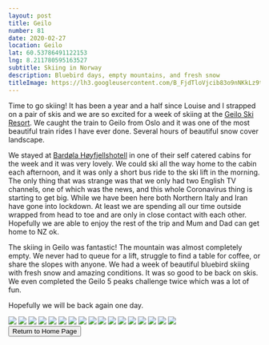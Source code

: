 ```yaml
---
layout: post
title: Geilo
number: 81
date: 2020-02-27
location: Geilo
lat: 60.53786491122153
lng: 8.211780595163527
subtitle: Skiing in Norway
description: Bluebird days, empty mountains, and fresh snow
titleImage: https://lh3.googleusercontent.com/B_FjdTloVjcib83o9nNKkLz9tzY3mRG_RQ5fzpqv1tpxBaLnrd0xcBIN3IuskwaPzsIEYGsqcsdOJgqNCpxzC60z1LyYKLHJxRvQa9ZtmCGUWwn1APvUtvpRIw9Pow4y_b3pQmQ08nU=w2400
---
```


Time to go skiing! It has been a year and a half since Louise and I strapped on a pair of skis and we are so excited for a week of skiing at the <a target="_blank" href="https://slaattaskisenter.no/en/">Geilo Ski Resort</a>. 
We caught the train to Geilo from Oslo and it was one of the most beautiful train rides I have ever done. Several hours of beautiful snow cover landscape. 

We stayed at <a target="_blank" href="https://bardola.no/en/">Bardøla Høyfjellshotell</a> in one of their self catered cabins for the week and it was very lovely. We could ski all the way home to the cabin each afternoon, and it was only a short bus ride to the ski lift in the morning. 
The only thing that was strange was that we only had two English TV channels, one of which was the news, and this whole Coronavirus thing is starting to get big. While we have been here both Northern Italy and Iran have gone into lockdown. At least we are spending all our time outside wrapped from head to toe and are only in close contact with each other. Hopefully we are able to enjoy the rest of the trip and Mum and Dad can get home to NZ ok. 

The skiing in Geilo was fantastic! The mountain was almost completely empty. We never had to queue for a lift, struggle to find a table for coffee, or share the slopes with anyone. We had a week of beautiful bluebird skiing with fresh snow and amazing conditions. It was so good to be back on skis. We even completed the Geilo 5 peaks challenge twice which was a lot of fun.

Hopefully we will be back again one day. 

<img src="https://lh3.googleusercontent.com/fmHQzTKOkN4aZUSIUFw4P-l7q649sXmAQHYDrCG6G1I7kqwBN1DjZs8Md7FZkNA_jyLxLkWbyPU8jA185ZwhOxpwPXXIZs1MWU3PYUIM4OQm-MjQYRmIe6t8IlNcGl_1z52HcTGHLbA=w2400" class="image1">
<img src="https://lh3.googleusercontent.com/vKDQYe_zQ-lAuPSG19dse8nswEeL3qpp1xxOpnyJhWLNHpuOHH0lJBpkzqJ9j1cHzI9Dq-CuhW-geaEF4MmVN2G_wnv8bd2qR-xa3ghHmucwWrojxudHUrmi8yM-GnH83fEZLE6gIK4=w2400" class="image1">
<img src="https://lh3.googleusercontent.com/IouuCM0IcmkWkhqtDQ7NwP58SwDeVYA5Pgt87gDbsO_aSWmfvdVdm9gGXlQ3yrcKEqQFnn5vgei0DHkZ90c5FwQ9USBwQsg5keOT2znTrGdsrGCJPO22gc5lkhGFzZJ9-ds0J2uSmWU=w2400" class="image1">
<img src="https://lh3.googleusercontent.com/4tfH336KuRuUVdAWuTpm1JNJToDSKQUZVyJo7uxSD5RrfYD0Q92QxFCkP58F3N6e6z22pHVuDUKxUcL7l0a6qnHuiIF8yEMV6_PajdCeOqJ2BYr9lnPBtBdLR5HFuOjvmpG2_8jy-H0=w2400" class="image4">
<img src="https://lh3.googleusercontent.com/iBAdhl-Hs29ITF_nlNgprj17Q2A4JKoAresdrlvehMFcTr8fa2LuhXDqIqwNjmmek76x06Rp1x2Iiu-bAy-840udc9vItt8Bh5WlcPUv4BXn_TsNs9uELetNRK3Rm7jgItTqhltBzKE=w2400" class="image1">
<img src="https://lh3.googleusercontent.com/kD2sC6v-Vs1kZRd2JTYq5WfW0h0ylgB_rGWpO-Eyet9wxuzwNZ30mCIp3uhkEGeCaWjZqlTvC-eclKaqBXIf3gzVinOPOn7eiPjuTIa1MufzjZw1YVU3PbNOMDclNipZW2XNrdc7lds=w2400" class="image1">
<img src="https://lh3.googleusercontent.com/a1kFIqdS6Bxgd0wcRunxAAFP7jDvRL4ghcSogrQF-ZMJZxCeDKSYn4QJCx-BKcPklIb3rJfcCWLxq46xPvMIexySQYoB7_d357YP7wz7pctVKa7c1t0DxLAeiwW-JwlfIZQKAZR7cj4=w2400" class="image1">
<img src="https://lh3.googleusercontent.com/77smDfgkoSJ5xnp2AL5CbS4ZQ0McS1G3mRtmcOahW89KiX4g4kH0-Y88SSFVUXwZaOR_it3vmrESs5ZVOEZkgNi1mutUQJffR9MzD6KfAgWTNVamYmyvnJI-IV0PPeYT7mmLcHNDsJg=w2400" class="image1">
<img src="https://lh3.googleusercontent.com/YpHcYTaaiKxCMrbnW1R38_YqoaP6S-cXAyhT-Lbwz2-jmSI8nYxThqKLqQ4z7rfqRgmH6e7kR5JDBDcA-ji0fwIC4vk-FVrUk8Jbbtsolc-TomHfY49te41Rt0PYI6c2hLBbgVRHb8Y=w2400" class="image1">
<img src="https://lh3.googleusercontent.com/91m-PqZTBeEtKDmnVKyCfjXP2Jq08bcf6FNag9dCZYa0hmxL_BSuAataHf73ZjTIsPvpjuSxtw16ctYh_D2-8Nd_LaOD-wRW1k-VpVUSKoPHgRX-xQBOXNZrmfdDu_AO3yG7SWYq0So=w2400" class="image1">
<img src="https://lh3.googleusercontent.com/0Yu31jDxcRDTM96b8jUrGd2KRmIBNz_ulfdLJcgTfbwtvMQJH3m5wv1p4APCNoMMChLxI9Um0RGpfSbnMvaAZYj1brem-WhzsfcX210SlTcvonTbWzm-Cyo6pgdLvMVsY9US_1cytTU=w2400" class="image1">
<img src="https://lh3.googleusercontent.com/yTJKSPCrCxNTPkoq4JS5vnuDAIoSM2aHs7qW64U74EiXok14_dCEBI29Is5ccZWsGhfIU7F8WqV2UjM30IsKAnyaWF_Ihi3WJHp1Lcnj2GEJBdaHoihOnC53v54yUZnu5soyR2XLsQg=w2400" class="image1">
<img src="https://lh3.googleusercontent.com/-EIIvOIMj08CSmUYgX8YsKcwMhWBZpK5_02LqqKyN3WTS0hagwrrOQEygfqBh0NGSeJzM-4c-hH7E2Kt9gAQ_X1KbJ1EpGwQRpFYqyCEeATgKFfHXxXekxYSqPxOEGgMiYVfK2aX28I=w2400" class="image1">
<img src="https://lh3.googleusercontent.com/-AWWxJsE80nCKvAdNDVrxA-vzlr22eG1S6XUH3m1qFUYLPdiZQmuZldncJ-3eA1Df5odGd6m4zJqZ_nc5lkWu1kJ2Sy2LvekRUgQQ5GQDlJOh4pSGsKw4_sE7oiSb3vuFHeQBU3_fSo=w2400" class="image1">
<img src="https://lh3.googleusercontent.com/CBLHMD0INSzFyEMnTPjLMPCiBI2WOrioudiSIltmiSbo-nYN4Ytz0u5FFMfSwmAa-FQ52opLgOJL6qSqD4xu7NNROK8eWILy3MrJToUPLJ23o_p_apDfLukmYUwLqkz9jQ-M7_w4Hpk=w2400" class="image1">
<img src="https://lh3.googleusercontent.com/jj25Z7bYw7a0BjHqiWkanKhLErJHLZxtq_bFWe0n_H767rPur2tRImHca43KnD4VC068bfKWyKhXF03U8QkTXklKWo3zcAQZLyXekY1KNrkgDXej1cpbgFbIP8FDbMFs9eyiPQlTArI=w2400" class="image1">
<img src="https://lh3.googleusercontent.com/4tfH336KuRuUVdAWuTpm1JNJToDSKQUZVyJo7uxSD5RrfYD0Q92QxFCkP58F3N6e6z22pHVuDUKxUcL7l0a6qnHuiIF8yEMV6_PajdCeOqJ2BYr9lnPBtBdLR5HFuOjvmpG2_8jy-H0=w2400" class="image4">

<div class="wrapper">
  <input type="button" class="button" value="Return to Home Page" onclick="self.close()">
</div>
